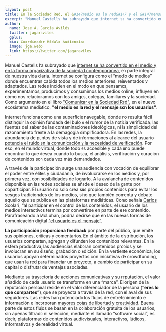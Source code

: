 ```yaml
---
layout: post
title: En la Sociedad Red, el &#147medio es la red&#147 y el &#147mensaje son los usuarios&#147
excerpt: "Manuel Castells ha subrayado que internet se ha convertido en el medio y en la forma organizativa de la sociedad contemporánea, en parte integral de nuestra vida diaria. Internet se configura como el medio de medios donde encuentran cabida todos los medios anteriores, reinventados y adaptados. Las redes inciden en el modo en que pensamos, experimentamos, producimos y consumimos los medios online; influyen en cómo nos relacionamos con los amigos, colegas, familiares y la sociedad. Como argumento en el libro Comunicar en la Sociedad Red, en el nuevo ecosistema mediático, el medio es la red y el mensaje son los usuarios."
author:
  name: Jose A. García Avilés
  twitter: jagaraviles
  gplus:  
  bio: Coordinador Módulo Audiencias
  image: jga.webp
  link: https://twitter.com/jagaraviles
---
```

Manuel Castells ha subrayado que [internet se ha convertido en el medio y en la forma organizativa de la sociedad contemporánea](http://www.uoc.edu/web/cat/articles/castells/castellsmain2.html ), en parte integral de nuestra vida diaria. Internet se configura como el “medio de medios” donde encuentran cabida todos los medios anteriores, reinventados y adaptados. Las redes inciden en el modo en que pensamos, experimentamos, producimos y consumimos los medios online; influyen en cómo nos relacionamos con los amigos, colegas, familiares y la sociedad. Como argumento en el libro ["Comunicar en la Sociedad Red"](http://www.editorialuoc.cat/comunicarenlasociedadred-p-1672.html?cPath=1), en el nuevo ecosistema mediático, **"el medio es la red y el mensaje son los usuarios"**.

Internet funciona como una superficie navegable, donde no resulta fácil distinguir la opinión fundada del bulo o el rumor de la noticia verificada, las fuentes del saber de las contaminaciones ideológicas, ni la simplicidad del razonamiento frente a la demagogia simplificadora. En las redes, la abundancia de puntos de vista y de informaciones al alcance del usuario [potencia el ruido en la comunicación y la necesidad de verificación](http://mip.umh.es/blog/2015/02/11/verificar-periodismo/). Por eso, en el mundo virtual, donde todo es accesible y cada uno puede encontrar lo que desea cuando lo busca, el análisis, verificación y curación de contenidos son cada vez más demandados.

A través de la participación surge una audiencia con vocación de equilibrar el poder entre élites y ciudadanía, de involucrarse en los medios y, por primera vez, con posibilidades de lograrlo. A la avalancha de contenidos disponible en las redes sociales se añade el deseo de la gente por coparticipar. El usuario no solo crea sus propios contenidos para evitar los sesgos tradicionales de los medios, sino que también comenta y debate aquello que se publica en las plataformas mediáticas. Como señala [Carlos Scolari](https://twitter.com/cscolari), “al participar en el control de los contenidos, el usuario de los medios interactivos termina por convertirse en parte de ese contenido. Parafraseando a McLuhan, podría decirse que en las nuevas formas de comunicación digital ["el usuario es el mensaje”](http://issuu.com/gonzalodxrex/docs/scolari__c._hipermediaciones).

**La participación proporciona feedback** por parte del público, que emite sus opiniones, críticas y comentarios. En el ámbito de la distribución, los usuarios comparten, agregan y difunden los contenidos relevantes. En la esfera productiva, las audiencias elaboran contenidos propios y se involucran en su diseño, grabación o edición. En la vertiente económica, los usuarios apoyan determinados proyectos con iniciativas de crowdfunding, que usan la red para financiar un proyecto, a cambio de participar en su capital o disfrutar de ventajas asociadas.

Mediante su trayectoria de acciones comunicativas y su reputación, el valor añadido de cada usuario se transforma en una “marca”. El origen de la reputación personal reside en el valor diferenciador de la persona (**“eres lo que compartes”**), que se proyecta a través de la red, con el aval de sus seguidores. Las redes han potenciado los flujos de entretenimiento e información e incorporan [mayores cotas de libertad y creatividad](http://mip.umh.es/blog/2015/02/18/memecracia-periodismo/). Buena parte de estos flujos se basan en la colaboración gratuita de los usuarios, sin apenas filtrado ni selección, mediante el llamado “software social”, es decir, plataformas de contenidos audiovisuales, interactivos, lúdicos, informativos y de realidad virtual.